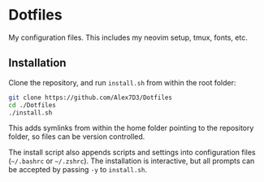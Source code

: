# Dotfiles
My configuration files. This includes my neovim setup, tmux, fonts, etc.

## Installation
Clone the repository, and run `install.sh` from within the root folder:
```bash
git clone https://github.com/Alex7D3/Dotfiles
cd ./Dotfiles
./install.sh
```
This adds symlinks from within the home folder pointing to the repository folder, so files can be version controlled.

The install script also appends scripts and settings into configuration files (`~/.bashrc` or `~/.zshrc`).
The installation is interactive, but all prompts can be accepted by passing `-y` to `install.sh`.

